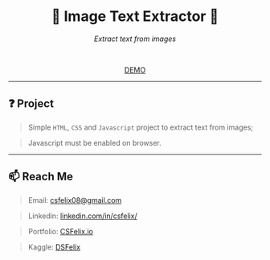 <h1 align="center">📝 Image Text Extractor 📝</h1>
<p align="center"><i>Extract text from images</i></p>

<br />

<p align="center"><a href="https://csfelix.github.io/extract-text-from-images/" target="_blank">DEMO</a></p>

----

<h2 id="project">❓ Project</h2>

> Simple `HTML`, `CSS` and `Javascript` project to extract text from images;

> Javascript must be enabled on browser.

----

<h2 id="reach-me">📫 Reach Me</h2>

> Email: csfelix08@gmail.com

> Linkedin: [linkedin.com/in/csfelix/](https://linkedin.com/in/csfelix/)

> Portfolio: [CSFelix.io](https://csfelix.github.io)
    
> Kaggle: [DSFelix](https://www.kaggle.com/dsfelix)
